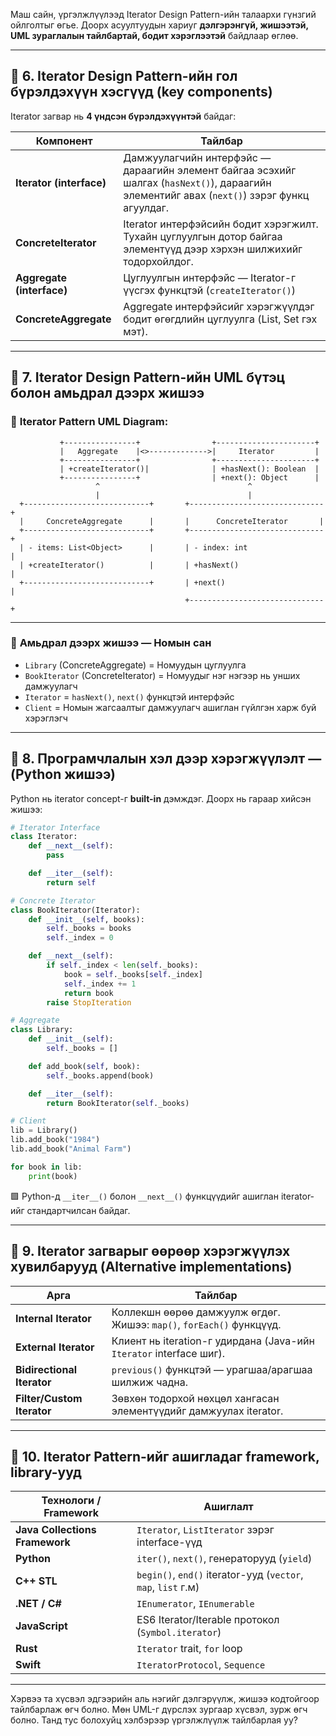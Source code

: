 Маш сайн, үргэлжлүүлээд Iterator Design Pattern-ийн талаархи гүнзгий ойлголтыг өгье. Доорх асуултуудын хариуг **дэлгэрэнгүй, жишээтэй, UML зураглалын тайлбартай, бодит хэрэглээтэй** байдлаар өглөө.

---

## 🔹 6. Iterator Design Pattern-ийн гол бүрэлдэхүүн хэсгүүд (key components)

Iterator загвар нь **4 үндсэн бүрэлдэхүүнтэй** байдаг:

| Компонент | Тайлбар |
|-----------|---------|
| **Iterator (interface)** | Дамжуулагчийн интерфэйс — дараагийн элемент байгаа эсэхийг шалгах (`hasNext()`), дараагийн элементийг авах (`next()`) зэрэг функц агуулдаг. |
| **ConcreteIterator** | Iterator интерфэйсийн бодит хэрэгжилт. Тухайн цуглуулгын дотор байгаа элементүүд дээр хэрхэн шилжихийг тодорхойлдог. |
| **Aggregate (interface)** | Цуглуулгын интерфэйс — Iterator-г үүсгэх функцтэй (`createIterator()`) |
| **ConcreteAggregate** | Aggregate интерфэйсийг хэрэгжүүлдэг бодит өгөгдлийн цуглуулга (List, Set гэх мэт). |

---

## 🔹 7. Iterator Design Pattern-ийн UML бүтэц болон амьдрал дээрх жишээ

### 🧩 **Iterator Pattern UML Diagram:**

```plaintext
           +----------------+                +----------------------+
           |   Aggregate    |<>------------->|     Iterator         |
           +----------------+                +----------------------+
           | +createIterator()|              | +hasNext(): Boolean  |
           +----------------+                | +next(): Object      |
                   ^                                 ^
                   |                                 |
  +----------------------------+       +------------------------------+
  |     ConcreteAggregate      |       |      ConcreteIterator       |
  +----------------------------+       +------------------------------+
  | - items: List<Object>      |       | - index: int                 |
  | +createIterator()          |       | +hasNext()                   |
  +----------------------------+       | +next()                      |
                                       +------------------------------+
```

---

### 📘 **Амьдрал дээрх жишээ — Номын сан**

- `Library` (ConcreteAggregate) = Номуудын цуглуулга
- `BookIterator` (ConcreteIterator) = Номуудыг нэг нэгээр нь унших дамжуулагч
- `Iterator` = `hasNext()`, `next()` функцтэй интерфэйс
- `Client` = Номын жагсаалтыг дамжуулагч ашиглан гүйлгэн харж буй хэрэглэгч

---

## 🔹 8. Програмчлалын хэл дээр хэрэгжүүлэлт — (Python жишээ)

Python нь iterator concept-г **built-in** дэмждэг. Доорх нь гараар хийсэн жишээ:

```python
# Iterator Interface
class Iterator:
    def __next__(self):
        pass

    def __iter__(self):
        return self

# Concrete Iterator
class BookIterator(Iterator):
    def __init__(self, books):
        self._books = books
        self._index = 0

    def __next__(self):
        if self._index < len(self._books):
            book = self._books[self._index]
            self._index += 1
            return book
        raise StopIteration

# Aggregate
class Library:
    def __init__(self):
        self._books = []

    def add_book(self, book):
        self._books.append(book)

    def __iter__(self):
        return BookIterator(self._books)

# Client
lib = Library()
lib.add_book("1984")
lib.add_book("Animal Farm")

for book in lib:
    print(book)
```

🟩 Python-д `__iter__()` болон `__next__()` функцүүдийг ашиглан iterator-ийг стандартчилсан байдаг.

---

## 🔹 9. Iterator загварыг өөрөөр хэрэгжүүлэх хувилбарууд (Alternative implementations)

| Арга | Тайлбар |
|------|---------|
| **Internal Iterator** | Коллекшн өөрөө дамжуулж өгдөг. Жишээ: `map()`, `forEach()` функцүүд. |
| **External Iterator** | Клиент нь iteration-г удирдана (Java-ийн `Iterator` interface шиг). |
| **Bidirectional Iterator** | `previous()` функцтэй — урагшаа/арагшаа шилжиж чадна. |
| **Filter/Custom Iterator** | Зөвхөн тодорхой нөхцөл хангасан элементүүдийг дамжуулах iterator. |

---

## 🔹 10. Iterator Pattern-ийг ашигладаг framework, library-ууд

| Технологи / Framework | Ашиглалт |
|-----------------------|-----------|
| **Java Collections Framework** | `Iterator`, `ListIterator` зэрэг interface-үүд |
| **Python** | `iter()`, `next()`, генераторууд (`yield`) |
| **C++ STL** | `begin()`, `end()` iterator-ууд (`vector`, `map`, `list` г.м) |
| **.NET / C#** | `IEnumerator`, `IEnumerable` |
| **JavaScript** | ES6 Iterator/Iterable протокол (`Symbol.iterator`) |
| **Rust** | `Iterator` trait, `for` loop |
| **Swift** | `IteratorProtocol`, `Sequence` |

---

Хэрвээ та хүсвэл эдгээрийн аль нэгийг дэлгэрүүлж, жишээ кодтойгоор тайлбарлаж өгч болно. Мөн UML-г дүрслэх зургаар хүсвэл, зурж өгч болно. Танд тус болохуйц хэлбэрээр үргэлжлүүлж тайлбарлая уу?